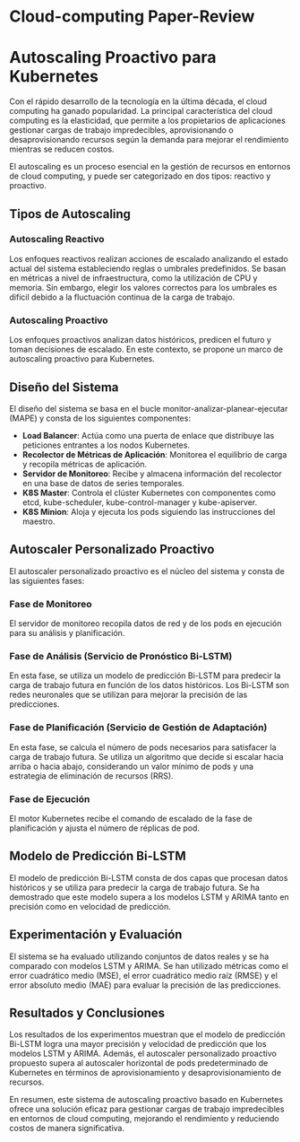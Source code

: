 # Cloud-computing Paper-Review

# Autoscaling Proactivo para Kubernetes

Con el rápido desarrollo de la tecnología en la última década, el cloud computing ha ganado popularidad. La principal característica del cloud computing es la elasticidad, que permite a los propietarios de aplicaciones gestionar cargas de trabajo impredecibles, aprovisionando o desaprovisionando recursos según la demanda para mejorar el rendimiento mientras se reducen costos.

El autoscaling es un proceso esencial en la gestión de recursos en entornos de cloud computing, y puede ser categorizado en dos tipos: reactivo y proactivo.

## Tipos de Autoscaling

### Autoscaling Reactivo
Los enfoques reactivos realizan acciones de escalado analizando el estado actual del sistema estableciendo reglas o umbrales predefinidos. Se basan en métricas a nivel de infraestructura, como la utilización de CPU y memoria. Sin embargo, elegir los valores correctos para los umbrales es difícil debido a la fluctuación continua de la carga de trabajo.

### Autoscaling Proactivo
Los enfoques proactivos analizan datos históricos, predicen el futuro y toman decisiones de escalado. En este contexto, se propone un marco de autoscaling proactivo para Kubernetes.

## Diseño del Sistema

El diseño del sistema se basa en el bucle monitor-analizar-planear-ejecutar (MAPE) y consta de los siguientes componentes:

- **Load Balancer**: Actúa como una puerta de enlace que distribuye las peticiones entrantes a los nodos Kubernetes.
- **Recolector de Métricas de Aplicación**: Monitorea el equilibrio de carga y recopila métricas de aplicación.
- **Servidor de Monitoreo**: Recibe y almacena información del recolector en una base de datos de series temporales.
- **K8S Master**: Controla el clúster Kubernetes con componentes como etcd, kube-scheduler, kube-control-manager y kube-apiserver.
- **K8S Minion**: Aloja y ejecuta los pods siguiendo las instrucciones del maestro.

## Autoscaler Personalizado Proactivo

El autoscaler personalizado proactivo es el núcleo del sistema y consta de las siguientes fases:

### Fase de Monitoreo
El servidor de monitoreo recopila datos de red y de los pods en ejecución para su análisis y planificación.

### Fase de Análisis (Servicio de Pronóstico Bi-LSTM)
En esta fase, se utiliza un modelo de predicción Bi-LSTM para predecir la carga de trabajo futura en función de los datos históricos. Los Bi-LSTM son redes neuronales que se utilizan para mejorar la precisión de las predicciones.

### Fase de Planificación (Servicio de Gestión de Adaptación)
En esta fase, se calcula el número de pods necesarios para satisfacer la carga de trabajo futura. Se utiliza un algoritmo que decide si escalar hacia arriba o hacia abajo, considerando un valor mínimo de pods y una estrategia de eliminación de recursos (RRS).

### Fase de Ejecución
El motor Kubernetes recibe el comando de escalado de la fase de planificación y ajusta el número de réplicas de pod.

## Modelo de Predicción Bi-LSTM

El modelo de predicción Bi-LSTM consta de dos capas que procesan datos históricos y se utiliza para predecir la carga de trabajo futura. Se ha demostrado que este modelo supera a los modelos LSTM y ARIMA tanto en precisión como en velocidad de predicción.

## Experimentación y Evaluación

El sistema se ha evaluado utilizando conjuntos de datos reales y se ha comparado con modelos LSTM y ARIMA. Se han utilizado métricas como el error cuadrático medio (MSE), el error cuadrático medio raíz (RMSE) y el error absoluto medio (MAE) para evaluar la precisión de las predicciones.

## Resultados y Conclusiones

Los resultados de los experimentos muestran que el modelo de predicción Bi-LSTM logra una mayor precisión y velocidad de predicción que los modelos LSTM y ARIMA. Además, el autoscaler personalizado proactivo propuesto supera al autoscaler horizontal de pods predeterminado de Kubernetes en términos de aprovisionamiento y desaprovisionamiento de recursos.

En resumen, este sistema de autoscaling proactivo basado en Kubernetes ofrece una solución eficaz para gestionar cargas de trabajo impredecibles en entornos de cloud computing, mejorando el rendimiento y reduciendo costos de manera significativa.

